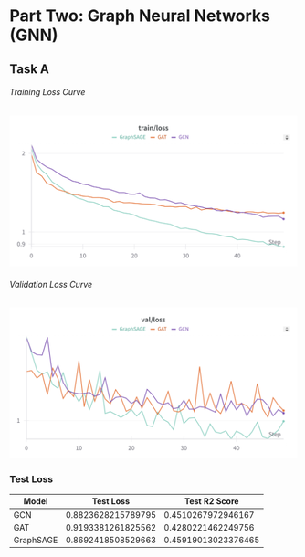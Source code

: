 # Part Two: Graph Neural Networks (GNN)

## Task A

###### Training Loss Curve

![Training Loss Curve](fig/task-a/ta-train-loss.png)

###### Validation Loss Curve

![Validation Loss Curve](fig/task-a/ta-val-loss.png)

### Test Loss

| Model     | Test Loss          | Test R2 Score       |
| --------- | ------------------ | ------------------- |
| GCN       | 0.8823628215789795 | 0.4510267972946167  |
| GAT       | 0.9193381261825562 | 0.4280221462249756  |
| GraphSAGE | 0.8692418508529663 | 0.45919013023376465 |
